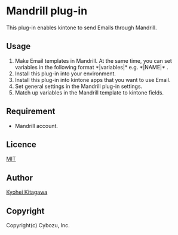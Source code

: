 Mandrill plug-in
====

This plug-in enables kintone to send Emails through Mandrill.

## Usage
1. Make Email templates in Mandrill. At the same time, you can set variables in the following format \*|variables|\* e.g. \*|NAME|\* .
2. Install this plug-in into your environment.
3. Install this plug-in into kintone apps that you want to use Email.
4. Set general settings in the Mandrill plug-in settings.
5. Match up variables in the Mandrill template to kintone fields.

## Requirement
* Mandrill account.

## Licence

[MIT](https://github.com/tcnksm/tool/blob/master/LICENCE)

## Author

[Kyohei Kitagawa](https://www.facebook.com/kyouhei.kitagawa)

## Copyright

Copyright(c) Cybozu, Inc.
